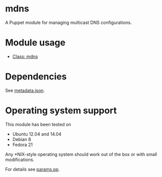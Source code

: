 # mdns

A Puppet module for managing multicast DNS configurations.

# Module usage

* [Class: mdns](manifests/init.pp)

# Dependencies

See [metadata.json](metadata.json).

# Operating system support

This module has been tested on

* Ubuntu 12.04 and 14.04
* Debian 8
* Fedora 21

Any *NIX-style operating system should work out of the box or with small
modifications.

For details see [params.pp](manifests/params.pp).
